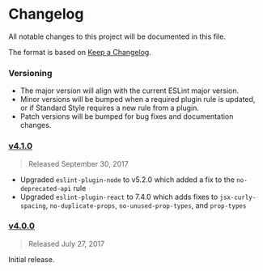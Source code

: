 # Changelog
All notable changes to this project will be documented in this file.

The format is based on [Keep a Changelog](http://keepachangelog.com/en/1.0.0/).

### Versioning
 - The major version will align with the current ESLint major version.
 - Minor versions will be bumped when a required plugin rule is updated, or if Standard Style
requires a new rule from a plugin.
 - Patch versions will be bumped for bug fixes and documentation changes.

### [v4.1.0](https://github.com/adamelliotfields/eslint-plugin-semistandard-react/releases/tag/v4.1.0)
> Released September 30, 2017

 - Upgraded `eslint-plugin-node` to v5.2.0 which added a fix to the `no-deprecated-api` rule
 - Upgraded `eslint-plugin-react` to 7.4.0 which adds fixes to `jsx-curly-spacing`,
`no-duplicate-props`, `no-unused-prop-types`, and `prop-types`

### [v4.0.0](https://github.com/adamelliotfields/eslint-plugin-semistandard-react/releases/tag/v4.0.0)
> Released July 27, 2017

Initial release.
